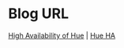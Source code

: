 Blog URL
========

[High Availability of Hue](http://gethue.tumblr.com/post/57817118455/hadoop-tutorial-high-availability-of-hue) | [Hue HA](hue-ha)

